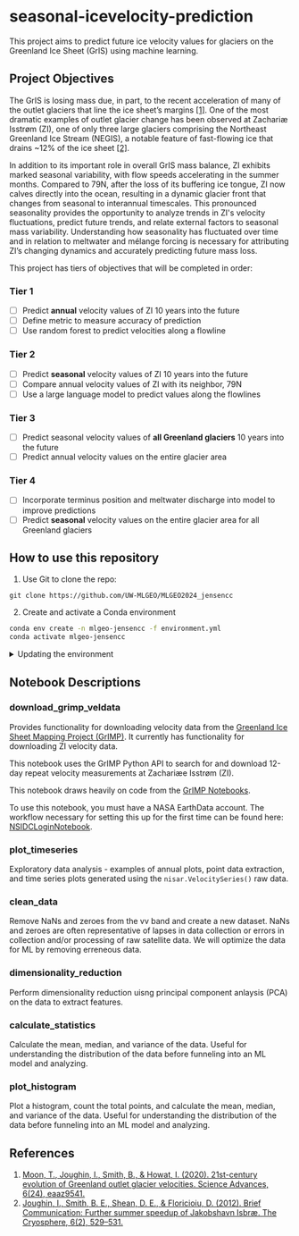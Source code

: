 # seasonal-icevelocity-prediction

This project aims to predict future ice velocity values for glaciers on the Greenland Ice Sheet (GrIS) using machine learning.

## Project Objectives

The GrIS is losing mass due, in part, to the recent acceleration of many of the outlet glaciers that line the ice sheet’s margins [[1]](https://doi.org/10.1038/s43247-020-0001-2). One of the most dramatic examples of outlet glacier change has been observed at Zachariæ Isstrøm (ZI), one of only three large glaciers comprising the Northeast Greenland Ice Stream (NEGIS), a notable feature of fast-flowing ice that drains ~12% of the ice sheet [[2]](https://doi.org/10.1029/2012GL051634).

In addition to its important role in overall GrIS mass balance, ZI exhibits marked seasonal variability, with flow speeds accelerating in the summer months. Compared to 79N, after the loss of its buffering ice tongue, ZI now calves directly into the ocean, resulting in a dynamic glacier front that changes from seasonal to interannual timescales. This pronounced seasonality provides the opportunity to analyze trends in ZI's velocity fluctuations, predict future trends, and relate external factors to seasonal mass variability. Understanding how seasonality has fluctuated over time and in relation to meltwater and mélange forcing is necessary for attributing ZI’s changing dynamics and accurately predicting future mass loss.

This project has tiers of objectives that will be completed in order:

### Tier 1

- [ ] Predict **annual** velocity values of ZI 10 years into the future
- [ ] Define metric to measure accuracy of prediction
- [ ] Use random forest to predict velocities along a flowline

### Tier 2

- [ ] Predict **seasonal** velocity values of ZI 10 years into the future
- [ ] Compare annual velocity values of ZI with its neighbor, 79N
- [ ] Use a large language model to predict values along the flowlines

### Tier 3

- [ ] Predict seasonal velocity values of **all Greenland glaciers** 10 years into the future
- [ ] Predict annual velocity values on the entire glacier area

### Tier 4

- [ ] Incorporate terminus position and meltwater discharge into model to improve predictions
- [ ] Predict **seasonal** velocity values on the entire glacier area for all Greenland glaciers

## How to use this repository

1. Use Git to clone the repo:

`git clone https://github.com/UW-MLGEO/MLGEO2024_jensencc`

2. Create and activate a Conda environment

```bash
conda env create -n mlgeo-jensencc -f environment.yml
conda activate mlgeo-jensencc
```

<details>
    <summary>Updating the environment</summary>
To update the environment:

```bash
conda env update -f environment.yml --prune
```

The prune option will uninstall any dependencies that were removed from `environment.yml`.
</details>

## Notebook Descriptions

### download_grimp_veldata

Provides functionality for downloading velocity data from the [Greenland Ice Sheet Mapping Project (GrIMP)](https://nsidc.org/grimp). It currently has functionality for downloading ZI velocity data.

This notebook uses the GrIMP Python API to search for and download 12-day repeat velocity measurements at Zachariæe Isstrøm (ZI).

This notebook draws heavily on code from the [GrIMP Notebooks](https://github.com/fastice/GrIMPNotebooks).

To use this notebook, you must have a NASA EarthData account. The workflow necessary for setting this up for the first time can be found here: [NSIDCLoginNotebook](https://github.com/fastice/GrIMPNotebooks/blob/master/NSIDCLoginNotebook.ipynb).

### plot_timeseries

Exploratory data analysis - examples of annual plots, point data extraction, and time series plots generated using the `nisar.VelocitySeries()` raw data. 

### clean_data

Remove NaNs and zeroes from the vv band and create a new dataset. NaNs and zeroes are often representative of lapses in data collection or errors in collection and/or processing of raw satellite data. We will optimize the data for ML by removing erreneous data.

### dimensionality_reduction

Perform dimensionality reduction uisng principal component anlaysis (PCA) on the data to extract features.

### calculate_statistics

Calculate the mean, median, and variance of the data. Useful for understanding the distribution of the data before funneling into an ML model and analyzing.

### plot_histogram

Plot a histogram, count the total points, and calculate the mean, median, and variance of the data. Useful for understanding the distribution of the data before funneling into an ML model and analyzing.

## References

1. [Moon, T., Joughin, I., Smith, B., & Howat, I. (2020). 21st-century evolution of Greenland outlet glacier velocities. Science Advances, 6(24), eaaz9541.](https://doi.org/10.1126/sciadv.aaz9541)
2. [Joughin, I., Smith, B. E., Shean, D. E., & Floricioiu, D. (2012). Brief Communication: Further summer speedup of Jakobshavn Isbræ. The Cryosphere, 6(2), 529–531.](https://doi.org/10.1029/2012GL051634)